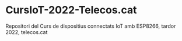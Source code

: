 # CursIoT-2022-Telecos.cat
Repositori del Curs de dispositius connectats IoT amb ESP8266, tardor 2022, telecos.cat
